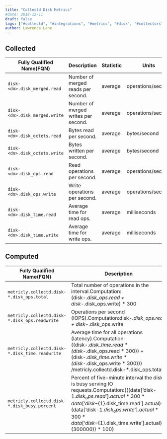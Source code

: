 ```yaml
---
title: "Collectd Disk Metrics"
#date: 2018-12-11
draft: false
tags: ["#collectd", "#integrations", "#metrics", "#disk", "#collectors" ]
author: Lawrence Lane
---
```


## Collected

| Fully Qualified Name(FQN)   | Description                         | Statistic | Units             | Min | Max  | Sparse Data Strategy(SDS) | BASE | CORR | UTIL |
|-----------------------------|-------------------------------------|-----------|-------------------|-----|------|---------------------------|------|------|------|
| `disk-<dn>.disk_merged.read`  | Number of merged reads per second.  | average   | operations/second | 0   | none | none                      | yes  | no   | no   |
| `disk-<dn>.disk_merged.write` | Number of merged writes per second. | average   | operations/second | 0   | none | none                      | yes  | no   | no   |
| `disk-<dn>.disk_octets.read`  | Bytes read per second.              | average   | bytes/second      | 0   | none | none                      | yes  | no   | no   |
| `disk-<dn>.disk_octets.write` | Bytes written per second.           | average   | bytes/second      | 0   | none | none                      | yes  | no   | no   |
| `disk-<dn>.disk_ops.read`     | Read operations per second.         | average   | operations/second | 0   | none | none                      | yes  | no   | no   |
| `disk-<dn>.disk_ops.write`    | Write operations per second.        | average   | operations/second | 0   | none | none                      | yes  | no   | no   |
| `disk-<dn>.disk_time.read`    | Average time for read ops.          | average   | milliseconds      | 0   | none | none                      | yes  | no   | no   |
| `disk-<dn>.disk_time.write`   | Average time for write ops.         | average   | milliseconds      | 0   | none | none                      | yes  | no   | no   |

## Computed

| Fully Qualified Name(FQN)                    | Description                                                                                                                                                                                                                                                                                | Statistic | Units             | Min | Max  | BASE | CORR | UTIL |
|----------------------------------------------|--------------------------------------------------------------------------------------------------------------------------------------------------------------------------------------------------------------------------------------------------------------------------------------------|-----------|-------------------|-----|------|------|------|------|
| `metricly.collectd.disk-*.disk_ops.total`      | Total number of operations in the interval.Computation:(disk-*.disk_ops.read + disk-*.disk_ops.write) * 300                                                                                                                                                                                | sum       | operations        | 0   | none | no   | no   | no   |
| `metricly.collectd.disk-*.disk_ops.readwrite`  | Operations per second (IOPS).Computation:disk-*.disk_ops.read + disk-*.disk_ops.write                                                                                                                                                                                                      | average   | operations/second | 0   | none | yes  | yes  | no   |
| `metricly.collectd.disk-*.disk_time.readwrite` | Average time for all operations (latency).Computation:((disk-*.disk_time.read * (disk-*.disk_ops.read * 300)) +(disk-*.disk_time.write * (disk-*.disk_ops.write * 300))) /metricly.collectd.disk-*.disk_ops.total                                                                          | average   | milliseconds      | 0   | none | yes  | yes  | no   |
| `metricly.collectd.disk-*.disk_busy.percent`   | Percent of five-minute interval the disk is busy serving IO requests.Computation:(((data[‘disk-${1}.disk_ops.read’].actual * 300 * data[‘disk-${1}.disk_time.read’].actual)+ (data[‘disk-${1}.disk_ops.write’].actual * 300 * data[‘disk-${1}.disk_time.write’].actual))/ (300000)) * 100} | average   | percent           | 0   | 100  | yes  | no   | no   |
